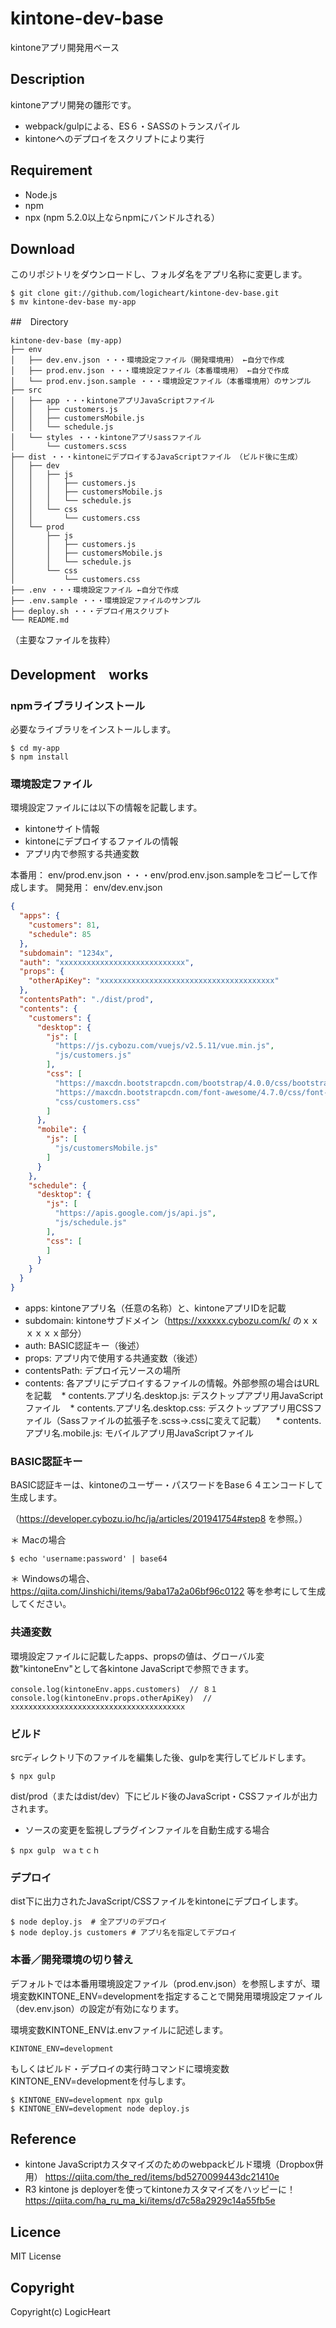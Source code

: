 # kintone-dev-base
kintoneアプリ開発用ベース

## Description
kintoneアプリ開発の雛形です。

* webpack/gulpによる、ES６・SASSのトランスパイル
* kintoneへのデプロイをスクリプトにより実行

## Requirement
* Node.js
* npm
* npx (npm 5.2.0以上ならnpmにバンドルされる）

## Download
このリポジトリをダウンロードし、フォルダ名をアプリ名称に変更します。

```
$ git clone git://github.com/logicheart/kintone-dev-base.git
$ mv kintone-dev-base my-app
```

##　Directory
```
kintone-dev-base (my-app)
├── env
│   ├── dev.env.json ・・・環境設定ファイル（開発環境用） ←自分で作成
│   ├── prod.env.json ・・・環境設定ファイル（本番環境用） ←自分で作成
│   └── prod.env.json.sample ・・・環境設定ファイル（本番環境用）のサンプル
├── src
│   ├── app ・・・kintoneアプリJavaScriptファイル
│   │   ├── customers.js
│   │   ├── customersMobile.js
│   │   └── schedule.js
│   └── styles ・・・kintoneアプリsassファイル
│       └── customers.scss
├── dist ・・・kintoneにデプロイするJavaScriptファイル （ビルド後に生成）
│   ├── dev
│   │   ├── js
│   │   │   ├── customers.js
│   │   │   ├── customersMobile.js
│   │   │   └── schedule.js
│   │   └── css
│   │       └── customers.css
│   └── prod
│       ├── js
│       │   ├── customers.js
│       │   ├── customersMobile.js
│       │   └── schedule.js
│       └── css
│           └── customers.css
├── .env ・・・環境設定ファイル ←自分で作成
├── .env.sample ・・・環境設定ファイルのサンプル
├── deploy.sh ・・・デプロイ用スクリプト
└── README.md
```

（主要なファイルを抜粋）

## Development　works

### npmライブラリインストール
必要なライブラリをインストールします。

```
$ cd my-app
$ npm install
```

### 環境設定ファイル

環境設定ファイルには以下の情報を記載します。

* kintoneサイト情報
* kintoneにデプロイするファイルの情報
* アプリ内で参照する共通変数

本番用： env/prod.env.json  ・・・env/prod.env.json.sampleをコピーして作成します。
開発用： env/dev.env.json

```prod.env.json
{
  "apps": {
    "customers": 81,
    "schedule": 85
  },
  "subdomain": "1234x",
  "auth": "xxxxxxxxxxxxxxxxxxxxxxxxxxxx",
  "props": {
    "otherApiKey": "xxxxxxxxxxxxxxxxxxxxxxxxxxxxxxxxxxxxxxx"
  },
  "contentsPath": "./dist/prod",
  "contents": {
    "customers": {
      "desktop": {
        "js": [
          "https://js.cybozu.com/vuejs/v2.5.11/vue.min.js",
          "js/customers.js"
        ],
        "css": [
          "https://maxcdn.bootstrapcdn.com/bootstrap/4.0.0/css/bootstrap.min.css",
          "https://maxcdn.bootstrapcdn.com/font-awesome/4.7.0/css/font-awesome.min.css",
          "css/customers.css"
        ]
      },
      "mobile": {
        "js": [
          "js/customersMobile.js"
        ]
      }
    },
    "schedule": {
      "desktop": {
        "js": [
          "https://apis.google.com/js/api.js",
          "js/schedule.js"
        ],
        "css": [
        ]
      }
    }
  }
}
```

* apps: kintoneアプリ名（任意の名称）と、kintoneアプリIDを記載
* subdomain: kintoneサブドメイン（https://xxxxxx.cybozu.com/k/ のｘｘｘｘｘｘ部分）
* auth: BASIC認証キー（後述）
* props: アプリ内で使用する共通変数（後述）
* contentsPath: デプロイ元ソースの場所
* contents: 各アプリにデプロイするファイルの情報。外部参照の場合はURLを記載
    * contents.アプリ名.desktop.js: デスクトップアプリ用JavaScriptファイル
    * contents.アプリ名.desktop.css: デスクトップアプリ用CSSファイル（Sassファイルの拡張子を.scss→.cssに変えて記載）
    * contents.アプリ名.mobile.js: モバイルアプリ用JavaScriptファイル

### BASIC認証キー
BASIC認証キーは、kintoneのユーザー・パスワードをBase６４エンコードして生成します。

（https://developer.cybozu.io/hc/ja/articles/201941754#step8 を参照。）

＊ Macの場合

```
$ echo 'username:password' | base64
```

＊ Windowsの場合、 https://qiita.com/Jinshichi/items/9aba17a2a06bf96c0122 等を参考にして生成してください。

### 共通変数
環境設定ファイルに記載したapps、propsの値は、グローバル変数"kintoneEnv"として各kintone JavaScriptで参照できます。

```
console.log(kintoneEnv.apps.customers)  // ８１
console.log(kintoneEnv.props.otherApiKey)  // xxxxxxxxxxxxxxxxxxxxxxxxxxxxxxxxxxxxxxx
```

### ビルド
srcディレクトリ下のファイルを編集した後、gulpを実行してビルドします。

```
$ npx gulp
```

dist/prod（またはdist/dev）下にビルド後のJavaScript・CSSファイルが出力されます。

* ソースの変更を監視しプラグインファイルを自動生成する場合

```
$ npx gulp　ｗａｔｃｈ
```

### デプロイ
dist下に出力されたJavaScript/CSSファイルをkintoneにデプロイします。

```
$ node deploy.js  # 全アプリのデプロイ
$ node deploy.js customers # アプリ名を指定してデプロイ
```

### 本番／開発環境の切り替え
デフォルトでは本番用環境設定ファイル（prod.env.json）を参照しますが、環境変数KINTONE_ENV=developmentを指定することで開発用環境設定ファイル（dev.env.json）の設定が有効になります。

環境変数KINTONE_ENVは.envファイルに記述します。

```.env
KINTONE_ENV=development
```

もしくはビルド・デプロイの実行時コマンドに環境変数KINTONE_ENV=developmentを付与します。

```
$ KINTONE_ENV=development npx gulp
$ KINTONE_ENV=development node deploy.js
```

## Reference
* kintone JavaScriptカスタマイズのためのwebpackビルド環境（Dropbox併用） https://qiita.com/the_red/items/bd5270099443dc21410e
* R3 kintone js deployerを使ってkintoneカスタマイズをハッピーに！ https://qiita.com/ha_ru_ma_ki/items/d7c58a2929c14a55fb5e

## Licence

MIT License

## Copyright

Copyright(c) LogicHeart
